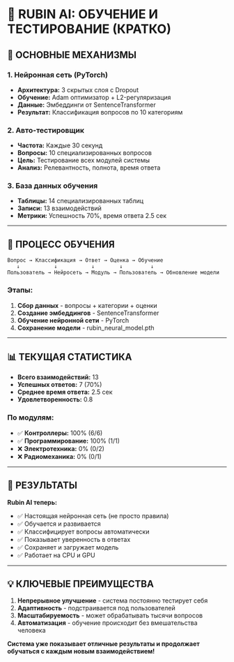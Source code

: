 # 🧠 RUBIN AI: ОБУЧЕНИЕ И ТЕСТИРОВАНИЕ (КРАТКО)

## 🎯 **ОСНОВНЫЕ МЕХАНИЗМЫ**

### **1. Нейронная сеть (PyTorch)**
- **Архитектура:** 3 скрытых слоя с Dropout
- **Обучение:** Adam оптимизатор + L2-регуляризация
- **Данные:** Эмбеддинги от SentenceTransformer
- **Результат:** Классификация вопросов по 10 категориям

### **2. Авто-тестировщик**
- **Частота:** Каждые 30 секунд
- **Вопросы:** 10 специализированных вопросов
- **Цель:** Тестирование всех модулей системы
- **Анализ:** Релевантность, полнота, время ответа

### **3. База данных обучения**
- **Таблицы:** 14 специализированных таблиц
- **Записи:** 13 взаимодействий
- **Метрики:** Успешность 70%, время ответа 2.5 сек

---

## 🔄 **ПРОЦЕСС ОБУЧЕНИЯ**

```
Вопрос → Классификация → Ответ → Оценка → Обучение
   ↓           ↓           ↓        ↓         ↓
Пользователь → Нейросеть → Модуль → Пользователь → Обновление модели
```

### **Этапы:**
1. **Сбор данных** - вопросы + категории + оценки
2. **Создание эмбеддингов** - SentenceTransformer
3. **Обучение нейронной сети** - PyTorch
4. **Сохранение модели** - rubin_neural_model.pth

---

## 📊 **ТЕКУЩАЯ СТАТИСТИКА**

- **Всего взаимодействий:** 13
- **Успешных ответов:** 7 (70%)
- **Среднее время ответа:** 2.5 сек
- **Удовлетворенность:** 0.8

### **По модулям:**
- ✅ **Контроллеры:** 100% (6/6)
- ✅ **Программирование:** 100% (1/1)
- ❌ **Электротехника:** 0% (0/2)
- ❌ **Радиомеханика:** 0% (0/1)

---

## 🚀 **РЕЗУЛЬТАТЫ**

**Rubin AI теперь:**
- ✅ Настоящая нейронная сеть (не просто правила)
- ✅ Обучается и развивается
- ✅ Классифицирует вопросы автоматически
- ✅ Показывает уверенность в ответах
- ✅ Сохраняет и загружает модель
- ✅ Работает на CPU и GPU

---

## 💡 **КЛЮЧЕВЫЕ ПРЕИМУЩЕСТВА**

1. **Непрерывное улучшение** - система постоянно тестирует себя
2. **Адаптивность** - подстраивается под пользователей
3. **Масштабируемость** - может обрабатывать тысячи вопросов
4. **Автоматизация** - обучение происходит без вмешательства человека

**Система уже показывает отличные результаты и продолжает обучаться с каждым новым взаимодействием!**










